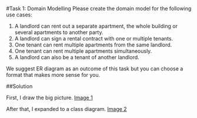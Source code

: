 #Task 1: Domain Modelling
Please create the domain model for the following use cases:
1) A landlord can rent out a separate apartment, the whole building or several apartments to another party.
2) A landlord can sign a rental contract with one or multiple tenants.
3) One tenant can rent multiple apartments from the same landlord.
4) One tenant can rent multiple apartments simultaneously.
5) A landlord can also be a tenant of another landlord.

We suggest ER diagram as an outcome of this task but you can choose a format that makes more sense for you.

##Solution

First, I draw the big picture. [Image 1](20180722_105708.jpg)

After that, I expanded to a class diagram. [Image 2](20180722_111905.jpg)
